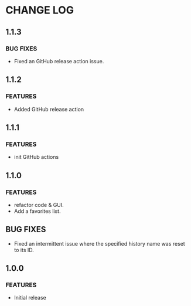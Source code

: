 # CHANGE LOG

## 1.1.3
### BUG FIXES
- Fixed an GitHub release action issue.

## 1.1.2
### FEATURES
- Added GitHub release action

## 1.1.1
### FEATURES
- init GitHub actions

## 1.1.0
### FEATURES
- refactor code & GUI.
- Add a favorites list.

## BUG FIXES
- Fixed an intermittent issue where the specified history name was reset to its ID.

## 1.0.0
### FEATURES
- Initial release